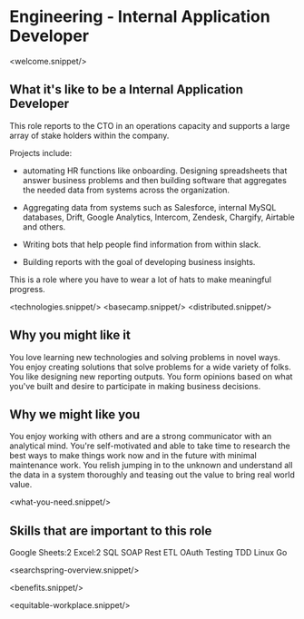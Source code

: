 # Engineering - Internal Application Developer
<welcome.snippet/>

## What it's like to be a Internal Application Developer
This role reports to the CTO in an operations capacity and supports a large array of stake holders within the company. 

Projects include:  

- automating HR functions like onboarding.  Designing spreadsheets that answer business problems and then building software that 
aggregates the needed data from systems across the organization.

- Aggregating data from systems such as Salesforce, internal MySQL databases, Drift, Google Analytics, Intercom, Zendesk, Chargify, Airtable and others.  

- Writing bots that help people find information from within slack. 

- Building reports with the goal of developing business insights.

This is a role where you have to wear a lot of hats to make meaningful progress.


<technologies.snippet/>
<basecamp.snippet/>
<distributed.snippet/>

## Why you might like it
You love learning new technologies and solving problems in novel ways.  You enjoy creating solutions that solve problems for a wide variety of folks.  You like designing new reporting outputs.  You form opinions based on what you've built and desire to participate in making business decisions.

## Why we might like you
You enjoy working with others and are a strong communicator with an analytical mind.  You're self-motivated and able to take time to research the best ways to
make things work now and in the future with minimal maintenance work.  You relish jumping in to the unknown and understand all the data in a system thoroughly and teasing out the value
to bring real world value.

<what-you-need.snippet/>

## Skills that are important to this role

<skills>
Google Sheets:2
Excel:2
SQL
SOAP
Rest
ETL
OAuth
Testing
TDD
Linux
Go
</skills>

<inherit doc="engineering-base.md"/>

<searchspring-overview.snippet/>

<benefits.snippet/>

<equitable-workplace.snippet/>
